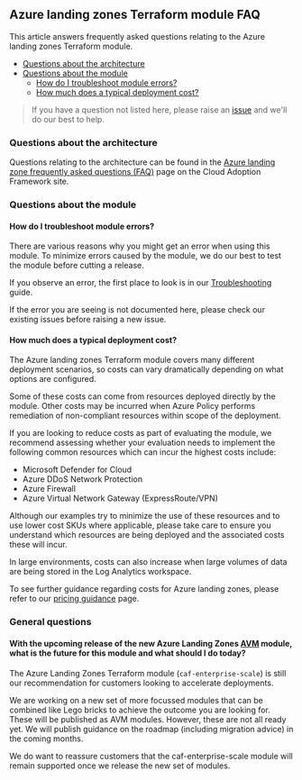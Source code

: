<!-- markdownlint-disable first-line-h1 -->
## Azure landing zones Terraform module FAQ

This article answers frequently asked questions relating to the Azure landing zones Terraform module.

- [Questions about the architecture](#questions-about-the-architecture)
- [Questions about the module](#questions-about-the-module)
  - [How do I troubleshoot module errors?](#how-do-i-troubleshoot-module-errors)
  - [How much does a typical deployment cost?](#how-much-does-a-typical-deployment-cost)

> If you have a question not listed here, please raise an [issue][github_issues] and we'll do our best to help.

### Questions about the architecture

Questions relating to the architecture can be found in the [Azure landing zone frequently asked questions (FAQ)](https://learn.microsoft.com/azure/cloud-adoption-framework/ready/enterprise-scale/faq) page on the Cloud Adoption Framework site.

### Questions about the module

#### How do I troubleshoot module errors?

There are various reasons why you might get an error when using this module.
To minimize errors caused by the module, we do our best to test the module before cutting a release.

If you observe an error, the first place to look is in our [Troubleshooting][wiki_troubleshooting] guide.

If the error you are seeing is not documented here, please check our existing issues before raising a new issue.

#### How much does a typical deployment cost?

The Azure landing zones Terraform module covers many different deployment scenarios, so costs can vary dramatically depending on what options are configured.

Some of these costs can come from resources deployed directly by the module.
Other costs may be incurred when Azure Policy performs remediation of non-compliant resources within scope of the deployment.

If you are looking to reduce costs as part of evaluating the module, we recommend assessing whether your evaluation needs to implement the following common resources which can incur the highest costs include:

- Microsoft Defender for Cloud
- Azure DDoS Network Protection
- Azure Firewall
- Azure Virtual Network Gateway (ExpressRoute/VPN)

Although our examples try to minimize the use of these resources and to use lower cost SKUs where applicable, please take care to ensure you understand which resources are being deployed and the associated costs these will incur.

In large environments, costs can also increase when large volumes of data are being stored in the Log Analytics workspace.

To see further guidance regarding costs for Azure landing zones, please refer to our [pricing guidance][alz_pricing] page.

### General questions

#### With the upcoming release of the new Azure Landing Zones [AVM](https://aka.ms/avm) module, what is the future for this module and what should I do today?

The Azure Landing Zones Terraform module (`caf-enterprise-scale`) is still our recommendation for customers looking to accelerate deployments.

We are working on a new set of more focussed modules that can be combined like Lego bricks to achieve the outcome you are looking for. These will be published as AVM modules. However, these are not all ready yet. We will publish guidance on the roadmap (including migration advice) in the coming months.

We do want to reassure customers that the caf-enterprise-scale module will remain supported once we release the new set of modules.

 [//]: # (************************)
 [//]: # (INSERT LINK LABELS BELOW)
 [//]: # (************************)

[github_issues]: https://github.com/Azure/terraform-azurerm-caf-enterprise-scale/issues "Azure landing zones Terraform module - Issues"
[alz_pricing]:   https://github.com/Azure/Enterprise-Scale/wiki/What-is-Enterprise-Scale#pricing "Azure landing zones pricing guidance"

[wiki_troubleshooting]: Troubleshooting "Wiki - Troubleshooting"
